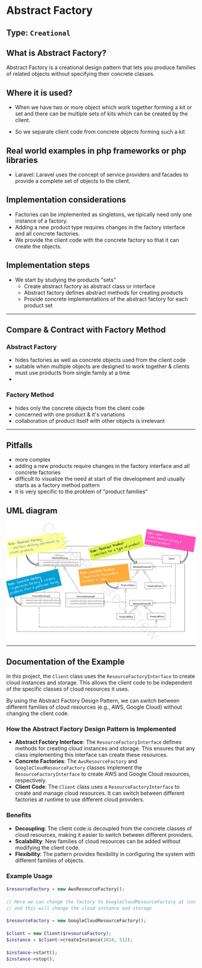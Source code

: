 
# Abstract Factory

## Type: `Creational`

## What is Abstract Factory?

Abstract Factory is a creational design pattern that lets you produce families of related objects without specifying their concrete classes.

## Where it is used?

* When we have two or more object which work together forming a kit or set and there can be multiple sets of kits which can be created by the client.

* So we separate client code from concrete objects forming such a kit 


## Real world examples in php frameworks or php libraries

* Laravel: Laravel uses the concept of service providers and facades to provide a complete set of objects to the client.


## Implementation considerations

* Factories can be implemented as singletons, we tipically need only one instance of a factory.
* Adding a new product type requires changes in the factory interface and all concrete factories.
* We provide the client code with the concrete factory so that it can create the objects. 

## Implementation steps

* We start by studying the products "sets"
  * Create abstract factory as abstract class or interface
  * Abstract factory defines abstract methods for creating products
  * Provide concrete implementations of the abstract factory for each product set

---

## Compare & Contract with Factory Method

### Abstract Factory
* hides factories as well as concrete objects used from the client code
* suitable when multiple objects are designed to work together & clients must use products from single family at a time
* 
### Factory Method
* hides only the concrete objects from the client code
* concerned with one product & it's variations
* collaboration of product itself with other objects is irrelevant

---

## Pitfalls
* more complex
* adding a new products require changes in the factory interface and all concrete factories
* difficult to visualize the need at start of the development and usually starts as a factory method pattern
* it is very specific to the problem of "product families"

## UML diagram

![AbsractFactory](resources/uml.png)

---

## Documentation of the Example

In this project, the `Client` class uses the `ResourceFactoryInterface` to create cloud instances and storage. This allows the client code to be independent of the specific classes of cloud resources it uses.

By using the Abstract Factory Design Pattern, we can switch between different families of cloud resources (e.g., AWS, Google Cloud) without changing the client code.

### How the Abstract Factory Design Pattern is Implemented
- **Abstract Factory Interface**: The `ResourceFactoryInterface` defines methods for creating cloud instances and storage. This ensures that any class implementing this interface can create these resources.
- **Concrete Factories**: The `AwsResourceFactory` and `GoogleCloudResourceFactory` classes implement the `ResourceFactoryInterface` to create AWS and Google Cloud resources, respectively.
- **Client Code**: The `Client` class uses a `ResourceFactoryInterface` to create and manage cloud resources. It can switch between different factories at runtime to use different cloud providers.

### Benefits
- **Decoupling**: The client code is decoupled from the concrete classes of cloud resources, making it easier to switch between different providers.
- **Scalability**: New families of cloud resources can be added without modifying the client code.
- **Flexibility**: The pattern provides flexibility in configuring the system with different families of objects.

### Example Usage
```php
$resourceFactory = new AwsResourceFactory();

// Here we can change the factory to GoogleCloudResourceFactory at runtime
// and this will change the cloud instance and storage

$resourceFactory = new GoogleCloudResourceFactory();

$client = new Client($resourceFactory);
$instance = $client->createInstance(1024, 512);

$instance->start();
$instance->stop();
